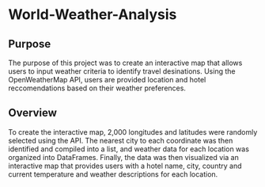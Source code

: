 # World-Weather-Analysis

## Purpose
The purpose of this project was to create an interactive map that allows users to input weather criteria to identify travel desinations. Using the OpenWeatherMap API, users are provided location and hotel reccomendations based on their weather preferences.

## Overview 
To create the interactive map, 2,000 longitudes and latitudes were randomly selected using the API. The nearest city to each coordinate was then identified and compiled into a list, and weather data for each location was organized into DataFrames. Finally, the data was then visualized via an interactive map that provides users with a hotel name, city, country and current temperature and weather descriptions for each location. 